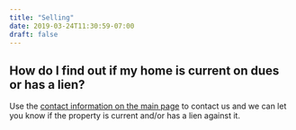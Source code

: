 ```yaml
---
title: "Selling"
date: 2019-03-24T11:30:59-07:00
draft: false
---
```


## How do I find out if my home is current on dues or has a lien?

Use the [contact information on the main page](/) to contact us and we can let you know if the property is current and/or has a lien against it.